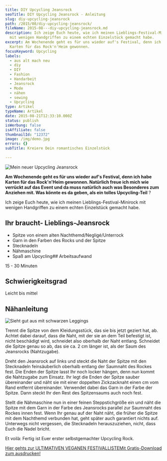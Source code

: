 ```yaml
---
title: DIY Upcycling Jeansrock
seoTitle: DIY Upcycling Jeansrock - Anleitung
slug: diy-upcycling-jeansrock
path: /2015/08/diy-upcycling-jeansrock/
fileName: 2015-08---diy-upcycling-jeansrock.md
description: Ich zeige Euch heute, wie ich meinen Lieblings-Festival-Minirock
  mit wenigen Handgriffen zu einem echten Einzelstück gemacht habe.
excerpt: Am Wochenende geht es für uns wieder auf's Festival, denn ich habe
  Karten für das Rock'n'Heim gewonnen.
focusKeyword: Upcycling
labels:
  - aus alt mach neu
  - diy
  - DIY
  - Fashion
  - Handarbeit
  - Jeansrock
  - Mode
  - nähen
  - sewing
  - Upcycling
type: Artikel
typeName: Artikel
date: 2015-08-21T12:33:10.000Z
status: publish
isWerbung: false
isAffiliate: false
thumbnailId: "12372"
image: /img/demo.jpg
errors: {}
subTitle: Kreiere Dein romantisches Einzelstück
  
---
```


![Mein neuer Upcycling Jeansrock](http://cardamonchai.com/wp-content/uploads/2015/08/Upcycling-Jeansrock-12-640x427.jpg "Mein neuer Upcycling Jeansrock")

**Am Wochenende geht es für uns wieder auf's Festival, denn ich habe Karten für
das Rock'n'Heim gewonnen. Natürlich freue ich mich wie verrückt auf das Event
und da muss natürlich auch was Besonderes zum Anziehen mit. Was könnte es da
geben, als ein tolles Upcycling-Teil** ?

Ich zeige Euch heute, wie ich meinen Lieblings-Festival-Minirock mit wenigen
Handgriffen zu einem echten Einzelstück gemacht habe.

## Ihr braucht- Lieblings-Jeansrock

- Spitze von einem alten Nachthemd/Negligé/Unterrock
- Garn in den Farben des Rocks und der Spitze
- Stecknadeln
- Nähmaschine
- Spaß am Upcycling## Arbeitsaufwand

15 - 30 Minuten

## Schwierigkeitsgrad

Leicht bis mittel

## Nähanleitung

![Sieht gut aus mit schwarzen Leggings](http://cardamonchai.com/wp-content/uploads/2015/08/Upcycling-Jeansrock-14-640x427.jpg "Sieht gut aus mit schwarzen Leggings")

Trennt die Spitze von dem Kleidungsstück, das sie bis jetzt geziert hat, ab.
Achtet dabei darauf, dass die Naht, mit der sie an dem Teil befestigt ist, nicht
beschädigt wird, schneidet also oberhalb der Naht entlang. Schneidet die Spitze
genau so ab, das sie ca. 2 cm länger ist, als der Saum des Jeansrocks
(Nahtzugabe).

Dreht den Jeansrock auf links und steckt die Naht der Spitze mit den Stecknadeln
feinsäuberlich oberhalb entlang der Saumnaht des Rockes fest. Die Enden der
Spitze lasst Ihr noch locker hängen, denn nun kommt die Nahtzugabe zum Einsatz.
Ihr legt die Enden der Spitze sauber übereinander und näht sie mit einer
doppelten Zickzacknaht einen cm vom Rand entfernt übereinander. Verwendet dabei
das Garn in der Farbe der Spitze. Dann steckt Ihr den Rest des Spitzensaums auch
noch fest.

Stellt die Nähmaschine nun in einer feinen Steppstichgröße ein und näht die
Spitze mit dem Garn in der Farbe des Jeansrocks parallel zur Saumnaht des Rockes
innen fest. Wenn Ihr genau auf der Naht näht, die früher die Spitze mit dem
Nachthemd verbunden hat, geht später auch garantiert nichts auf. Unterwegs nicht
vergessen, die Stecknadeln herauszuziehen, nicht, dass Euch die Nadel bricht.

Et voilà: Fertig ist Euer erster selbstgemachter Upcycling Rock.

[Hier gehts zur ULTIMATIVEN VEGANEN FESTIVALLISTEMit Gratis-Download zum ausdrucken!](/2015/03/die-ultimative-vegane-festivalliste)

  